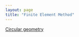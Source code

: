 ```yaml
---
layout: page
title: "Finite Element Method"
---
```

[Circular geometry](https://github.com/RenanMP12/python-codes/blob/main/Circular%20geometry.py)
